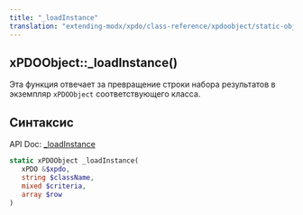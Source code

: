 ```yaml
---
title: "_loadInstance"
translation: "extending-modx/xpdo/class-reference/xpdoobject/static-object-loaders/loadinstance"
---
```


## xPDOObject::\_loadInstance()

Эта функция отвечает за превращение строки набора результатов в экземпляр `xPDOObject` соответствующего класса.

## Синтаксис

API Doc: [\_loadInstance](http://api.modx.com/xpdo/om/xPDOObject.html#_loadInstance)

```php
static xPDOObject _loadInstance(
   xPDO &$xpdo,
   string $className,
   mixed $criteria,
   array $row
)
```
